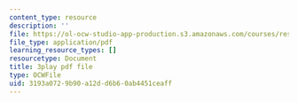 ```yaml
---
content_type: resource
description: ''
file: https://ol-ocw-studio-app-production.s3.amazonaws.com/courses/res-18-009-learn-differential-equations-up-close-with-gilbert-strang-and-cleve-moler-fall-2015/3193a0729b90a12dd6b60ab4451ceaff_ZTNniGvY5IQ.pdf
file_type: application/pdf
learning_resource_types: []
resourcetype: Document
title: 3play pdf file
type: OCWFile
uid: 3193a072-9b90-a12d-d6b6-0ab4451ceaff
---
```

